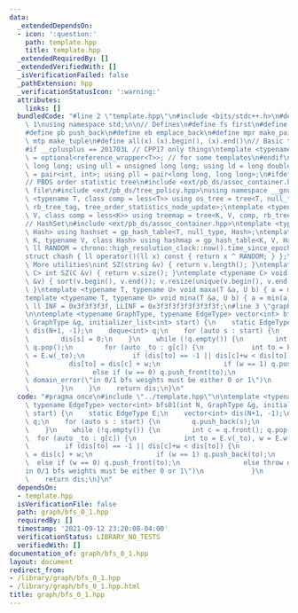 ```yaml
---
data:
  _extendedDependsOn:
  - icon: ':question:'
    path: template.hpp
    title: template.hpp
  _extendedRequiredBy: []
  _extendedVerifiedWith: []
  _isVerificationFailed: false
  _pathExtension: hpp
  _verificationStatusIcon: ':warning:'
  attributes:
    links: []
  bundledCode: "#line 2 \"template.hpp\"\n#include <bits/stdc++.h>\n#define DEBUG\
    \ 1\nusing namespace std;\n\n// Defines\n#define fs first\n#define sn second\n\
    #define pb push_back\n#define eb emplace_back\n#define mpr make_pair\n#define\
    \ mtp make_tuple\n#define all(x) (x).begin(), (x).end()\n// Basic type definitions\n\
    #if __cplusplus == 201703L // CPP17 only things\ntemplate <typename T> using opt_ref\
    \ = optional<reference_wrapper<T>>; // for some templates\n#endif\nusing ll =\
    \ long long; using ull = unsigned long long; using ld = long double;\nusing pii\
    \ = pair<int, int>; using pll = pair<long long, long long>;\n#ifdef __GNUG__\n\
    // PBDS order statistic tree\n#include <ext/pb_ds/assoc_container.hpp> // Common\
    \ file\n#include <ext/pb_ds/tree_policy.hpp>\nusing namespace __gnu_pbds;\ntemplate\
    \ <typename T, class comp = less<T>> using os_tree = tree<T, null_type, comp,\
    \ rb_tree_tag, tree_order_statistics_node_update>;\ntemplate <typename K, typename\
    \ V, class comp = less<K>> using treemap = tree<K, V, comp, rb_tree_tag, tree_order_statistics_node_update>;\n\
    // HashSet\n#include <ext/pb_ds/assoc_container.hpp>\ntemplate <typename T, class\
    \ Hash> using hashset = gp_hash_table<T, null_type, Hash>;\ntemplate <typename\
    \ K, typename V, class Hash> using hashmap = gp_hash_table<K, V, Hash>;\nconst\
    \ ll RANDOM = chrono::high_resolution_clock::now().time_since_epoch().count();\n\
    struct chash { ll operator()(ll x) const { return x ^ RANDOM; } };\n#endif\n//\
    \ More utilities\nint SZ(string &v) { return v.length(); }\ntemplate <typename\
    \ C> int SZ(C &v) { return v.size(); }\ntemplate <typename C> void UNIQUE(vector<C>\
    \ &v) { sort(v.begin(), v.end()); v.resize(unique(v.begin(), v.end()) - v.begin());\
    \ }\ntemplate <typename T, typename U> void maxa(T &a, U b) { a = max(a, b); }\n\
    template <typename T, typename U> void mina(T &a, U b) { a = min(a, b); }\nconst\
    \ ll INF = 0x3f3f3f3f, LLINF = 0x3f3f3f3f3f3f3f3f;\n#line 3 \"graph/bfs_0_1.hpp\"\
    \n\ntemplate <typename GraphType, typename EdgeType> vector<int> bfs01(int N,\
    \ GraphType &g, initializer_list<int> start) {\n    static EdgeType E;\n    vector<int>\
    \ dis(N+1, -1);\n    deque<int> q;\n    for (auto s : start) {\n        q.push_back(s);\n\
    \        dis[s] = 0;\n    }\n    while (!q.empty()) {\n        int c = q.front();\
    \ q.pop();\n        for (auto _to : g[c]) {\n            int to = E.v(_to), w\
    \ = E.w(_to);\n            if (dis[to] == -1 || dis[c]+w < dis[to]) {\n      \
    \          dis[to] = dis[c] + w;\n                if (w == 1) q.push_back(to);\n\
    \                else if (w == 0) q.push_front(to);\n                else throw\
    \ domain_error(\"in 0/1 bfs weights must be either 0 or 1\")\n            }\n\
    \        }\n    }\n    return dis;\n}\n"
  code: "#pragma once\n#include \"../template.hpp\"\n\ntemplate <typename GraphType,\
    \ typename EdgeType> vector<int> bfs01(int N, GraphType &g, initializer_list<int>\
    \ start) {\n    static EdgeType E;\n    vector<int> dis(N+1, -1);\n    deque<int>\
    \ q;\n    for (auto s : start) {\n        q.push_back(s);\n        dis[s] = 0;\n\
    \    }\n    while (!q.empty()) {\n        int c = q.front(); q.pop();\n      \
    \  for (auto _to : g[c]) {\n            int to = E.v(_to), w = E.w(_to);\n   \
    \         if (dis[to] == -1 || dis[c]+w < dis[to]) {\n                dis[to]\
    \ = dis[c] + w;\n                if (w == 1) q.push_back(to);\n              \
    \  else if (w == 0) q.push_front(to);\n                else throw domain_error(\"\
    in 0/1 bfs weights must be either 0 or 1\")\n            }\n        }\n    }\n\
    \    return dis;\n}\n"
  dependsOn:
  - template.hpp
  isVerificationFile: false
  path: graph/bfs_0_1.hpp
  requiredBy: []
  timestamp: '2021-09-12 23:20:08-04:00'
  verificationStatus: LIBRARY_NO_TESTS
  verifiedWith: []
documentation_of: graph/bfs_0_1.hpp
layout: document
redirect_from:
- /library/graph/bfs_0_1.hpp
- /library/graph/bfs_0_1.hpp.html
title: graph/bfs_0_1.hpp
---
```

